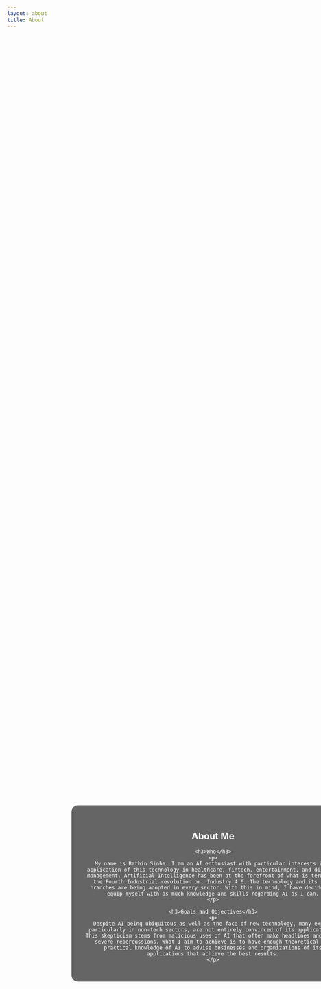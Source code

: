 ```yaml
---
layout: about
title: About
---
```


<div style="background-image: url('assets/images/banners/About-me.jpg'); background-size: cover; background-position: center; height: 100vh; width: 100vw; display: flex; justify-content: center; align-items: center; margin: 0; padding: 0; overflow: hidden;">
  <div style="background-color: rgba(0, 0, 0, 0.6); padding: 30px; border-radius: 15px; text-align: center; max-width: 600px; color: white;">
    <h2>About Me</h2>
  
    <h3>Who</h3>
    <p>
      My name is Rathin Sinha. I am an AI enthusiast with particular interests in the application of this technology in healthcare, fintech, entertainment, and disaster management. Artificial Intelligence has been at the forefront of what is termed as the Fourth Industrial revolution or, Industry 4.0. The technology and its sub-branches are being adopted in every sector. With this in mind, I have decided to equip myself with as much knowledge and skills regarding AI as I can.
    </p>

    <h3>Goals and Objectives</h3>
    <p>
      Despite AI being ubiquitous as well as the face of new technology, many experts, particularly in non-tech sectors, are not entirely convinced of its applications. This skepticism stems from malicious uses of AI that often make headlines and leave severe repercussions. What I aim to achieve is to have enough theoretical and practical knowledge of AI to advise businesses and organizations of its applications that achieve the best results.
    </p>
  </div>
</div>
